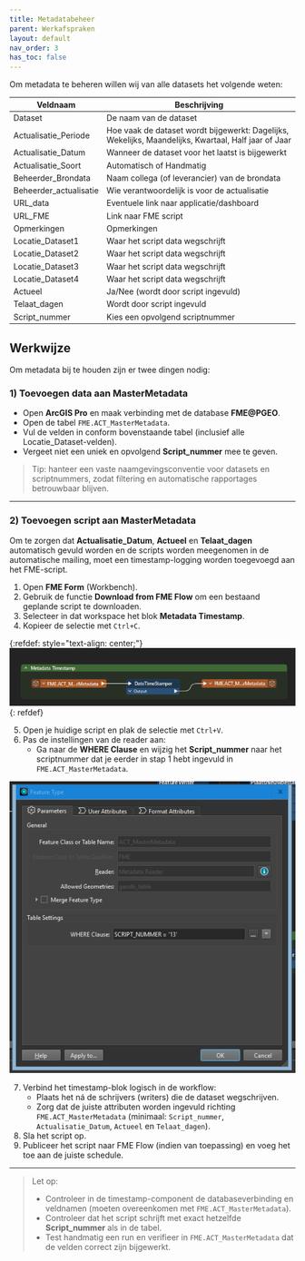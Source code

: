 ```yaml
---
title: Metadatabeheer
parent: Werkafspraken
layout: default
nav_order: 3
has_toc: false
---
```


Om metadata te beheren willen wij van alle datasets het volgende weten:

| Veldnaam               | Beschrijving                                                                 |
|------------------------|-------------------------------------------------------------------------------|
| Dataset                | De naam van de dataset                                                       |
| Actualisatie_Periode   | Hoe vaak de dataset wordt bijgewerkt: Dagelijks, Wekelijks, Maandelijks, Kwartaal, Half jaar of Jaar |
| Actualisatie_Datum     | Wanneer de dataset voor het laatst is bijgewerkt                             |
| Actualisatie_Soort     | Automatisch of Handmatig                                                     |
| Beheerder_Brondata     | Naam collega (of leverancier) van de brondata                                |
| Beheerder_actualisatie | Wie verantwoordelijk is voor de actualisatie                                  |
| URL_data               | Eventuele link naar applicatie/dashboard                                      |
| URL_FME                | Link naar FME script                                                          |
| Opmerkingen            | Opmerkingen                                                                   |
| Locatie_Dataset1       | Waar het script data wegschrijft                                              |
| Locatie_Dataset2       | Waar het script data wegschrijft                                              |
| Locatie_Dataset3       | Waar het script data wegschrijft                                              |
| Locatie_Dataset4       | Waar het script data wegschrijft                                              |
| Actueel                | Ja/Nee (wordt door script ingevuld)                                           |
| Telaat_dagen           | Wordt door script ingevuld                                                    |
| Script_nummer          | Kies een opvolgend scriptnummer                                               |

## Werkwijze

Om metadata bij te houden zijn er twee dingen nodig:

### 1) Toevoegen data aan MasterMetadata

- Open **ArcGIS Pro** en maak verbinding met de database **FME@PGEO**.
- Open de tabel `FME.ACT_MasterMetadata`.
- Vul de velden in conform bovenstaande tabel (inclusief alle Locatie_Dataset-velden).
- Vergeet niet een uniek en opvolgend **Script_nummer** mee te geven.

> Tip: hanteer een vaste naamgevingsconventie voor datasets en scriptnummers, zodat filtering en automatische rapportages betrouwbaar blijven.

---

### 2) Toevoegen script aan MasterMetadata

Om te zorgen dat **Actualisatie_Datum**, **Actueel** en **Telaat_dagen** automatisch gevuld worden en de scripts worden meegenomen in de automatische mailing, moet een timestamp-logging worden toegevoegd aan het FME-script.

1. Open **FME Form** (Workbench).
2. Gebruik de functie **Download from FME Flow** om een bestaand geplande script te downloaden.
3. Selecteer in dat workspace het blok **Metadata Timestamp**.
4. Kopieer de selectie met `Ctrl+C`.

{:refdef: style="text-align: center;"}
![Metadata Timestamp](/assets/images/Metadata_Timestamp.png)
{: refdef}

5. Open je huidige script en plak de selectie met `Ctrl+V`.
6. Pas de instellingen van de reader aan:
   - Ga naar de **WHERE Clause** en wijzig het **Script_nummer** naar het scriptnummer dat je eerder in stap 1 hebt ingevuld in `FME.ACT_MasterMetadata`.

![WHERE Clause met aangepast Script_nummer in FME Reader](/assets/images/Metadata_Scriptnummer.png)

7. Verbind het timestamp-blok logisch in de workflow:
   - Plaats het ná de schrijvers (writers) die de dataset wegschrijven.
   - Zorg dat de juiste attributen worden ingevuld richting `FME.ACT_MasterMetadata`
     (minimaal: `Script_nummer`, `Actualisatie_Datum`, `Actueel` en `Telaat_dagen`).
8. Sla het script op.
9. Publiceer het script naar FME Flow (indien van toepassing) en voeg het toe aan de juiste schedule.

---

> Let op:
> - Controleer in de timestamp-component de databaseverbinding en veldnamen (moeten overeenkomen met `FME.ACT_MasterMetadata`).
> - Controleer dat het script schrijft met exact hetzelfde **Script_nummer** als in de tabel.
> - Test handmatig een run en verifieer in `FME.ACT_MasterMetadata` dat de velden correct zijn bijgewerkt.

